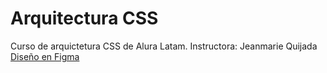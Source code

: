 # Arquitectura CSS

Curso de arquictetura CSS de Alura Latam.
Instructora: Jeanmarie Quijada
[Diseño en Figma](https://www.figma.com/file/gBbiaKFQBeQ8tENigUuh0l/Alura-Latam-Arquitectura-CSS?type=design)
